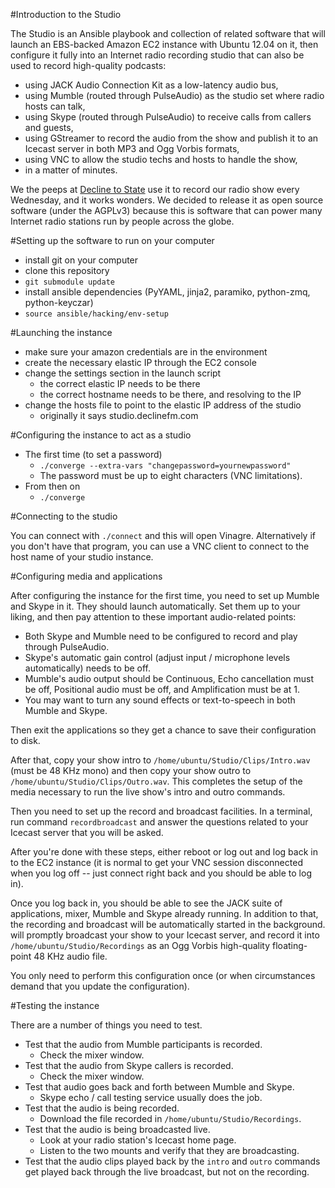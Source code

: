 #Introduction to the Studio

The Studio is an Ansible playbook and collection of related software that will
launch an EBS-backed Amazon EC2 instance with Ubuntu 12.04 on it, then
configure it fully into an Internet radio recording studio that can also be
used to record high-quality podcasts:

* using JACK Audio Connection Kit as a low-latency audio bus,
* using Mumble (routed through PulseAudio) as the studio set where radio hosts can talk,
* using Skype (routed through PulseAudio) to receive calls from callers and guests,
* using GStreamer to record the audio from the show and publish it to an Icecast server in both MP3 and Ogg Vorbis formats,
* using VNC to allow the studio techs and hosts to handle the show,
* in a matter of minutes.

We the peeps at [Decline to State](http://declinefm.com) use it to record our
radio show every Wednesday, and it works wonders.  We decided to release it
as open source software (under the AGPLv3) because this is software that can
power many Internet radio stations run by people across the globe.

#Setting up the software to run on your computer

* install git on your computer
* clone this repository
* `git submodule update`
* install ansible dependencies (PyYAML, jinja2, paramiko, python-zmq, python-keyczar)
* `source ansible/hacking/env-setup`

#Launching the instance

* make sure your amazon credentials are in the environment
* create the necessary elastic IP through the EC2 console
* change the settings section in the launch script
  * the correct elastic IP needs to be there
  * the correct hostname needs to be there, and resolving to the IP
* change the hosts file to point to the elastic IP address of the studio
  * originally it says studio.declinefm.com

#Configuring the instance to act as a studio

* The first time (to set a password)
  * `./converge --extra-vars "changepassword=yournewpassword"`
  * The password must be up to eight characters (VNC limitations).
* From then on
  * `./converge`

#Connecting to the studio

You can connect with `./connect` and this will open Vinagre.  Alternatively
if you don't have that program, you can use a VNC client to connect to
the host name of your studio instance.

#Configuring media and applications

After configuring the instance for the first time, you need to set up Mumble
and Skype in it.  They should launch automatically.  Set them up to your
liking, and then pay attention to these important audio-related points:

- Both Skype and Mumble need to be configured to record and play through PulseAudio.
- Skype's automatic gain control (adjust input / microphone levels automatically) needs to be off.
- Mumble's audio output should be Continuous, Echo cancellation must be off, Positional audio must be off, and Amplification must be at 1.
- You may want to turn any sound effects or text-to-speech in both Mumble and Skype.

Then exit the applications so they get a chance to save their configuration to disk.

After that, copy your show intro to `/home/ubuntu/Studio/Clips/Intro.wav`
(must be 48 KHz mono) and then copy your show outro to
`/home/ubuntu/Studio/Clips/Outro.wav`.  This completes the setup of the
media necessary to run the live show's intro and outro commands.

Then you need to set up the record and broadcast facilities.  In a terminal,
run command `recordbroadcast` and answer the questions related to your Icecast
server that you will be asked.

After you're done with these steps, either reboot or log out and log back in
to the EC2 instance (it is normal to get your VNC session disconnected when
you log off -- just connect right back and you should be able to log in).  

Once you log back in, you should be able to see the JACK suite of applications,
mixer, Mumble and Skype already running.  In addition to that, the recording
and broadcast will be automatically started in the background.  will promptly broadcast your show to your Icecast server, and record it into
`/home/ubuntu/Studio/Recordings` as an Ogg Vorbis high-quality floating-point
48 KHz audio file.

You only need to perform this configuration once (or when circumstances
demand that you update the configuration).

#Testing the instance

There are a number of things you need to test.

* Test that the audio from Mumble participants is recorded.
  * Check the mixer window.
* Test that the audio from Skype callers is recorded.
  * Check the mixer window.
* Test that audio goes back and forth between Mumble and Skype.
  * Skype echo / call testing service usually does the job.
* Test that the audio is being recorded.
  * Download the file recorded in `/home/ubuntu/Studio/Recordings`.
* Test that the audio is being broadcasted live.
  * Look at your radio station's Icecast home page.
  * Listen to the two mounts and verify that they are broadcasting.
* Test that the audio clips played back by the `intro` and `outro` commands get played back through the live broadcast, but not on the recording.
